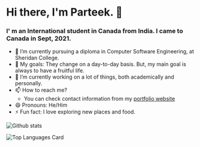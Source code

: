 # Hi there, I'm Parteek. 👋
### I' m an International student in Canada from India. I came to Canada in Sept, 2021.

- 🌱 I’m currently pursuing a diploma in Computer Software Engineering, at Sheridan College.
- 🥅 My goals: They change on a day-to-day basis. But, my main goal is always to have a fruitful life.
- 🔭 I’m currently working on a lot of things, both academically and personally.
- 📫 How to reach me?
  - You can check contact information from my [portfolio website](https://parteek-portfolio.netlify.app/homepage)
- 😄 Pronouns: He/Him
- ⚡ Fun fact: I love exploring new places and food.

<!-- Github Stats -->
![Github stats](https://github-readme-stats.vercel.app/api?username=P4RT33K&theme=github_dark&show_icons=true&count_private=true)

<!-- Top languages -->
![Top Languages Card](https://github-readme-stats.vercel.app/api/top-langs/?username=P4RT33K&layout=compact&theme=github_dark)
<!-- - 👯 I’m looking to collaborate on ... -->
<!-- - 🤔 I’m looking for help with ... -->
<!-- - 💬 Ask me about ... -->
